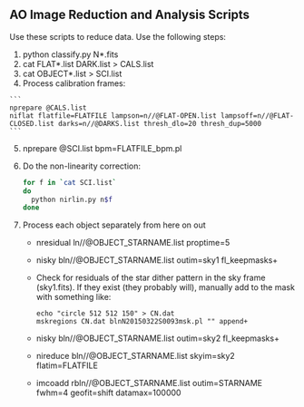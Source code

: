 AO Image Reduction and Analysis Scripts
-----------------------------------------

Use these scripts to reduce data. Use the following steps:

  1. python classify.py N*.fits
  2. cat FLAT*.list DARK.list > CALS.list
  3. cat OBJECT*.list > SCI.list
  4. Process calibration frames:

    ```
    nprepare @CALS.list
    niflat flatfile=FLATFILE lampson=n//@FLAT-OPEN.list lampsoff=n//@FLAT-CLOSED.list darks=n//@DARKS.list thresh_dlo=20 thresh_dup=5000
    ```
  5. nprepare @SCI.list bpm=FLATFILE_bpm.pl
  6. Do the non-linearity correction:

     ```bash
     for f in `cat SCI.list`
     do
       python nirlin.py n$f
     done
     ```
  7. Process each object separately from here on out
     - nresidual ln//@OBJECT_STARNAME.list proptime=5
     - nisky bln//@OBJECT_STARNAME.list outim=sky1 fl_keepmasks+
     - Check for residuals of the star dither pattern in the sky frame (sky1.fits). If they exist (they probably will), manually add to the mask with something like:

       ```
       echo "circle 512 512 150" > CN.dat
       mskregions CN.dat blnN20150322S0093msk.pl "" append+
       ```
     - nisky bln//@OBJECT_STARNAME.list outim=sky2 fl_keepmasks+
     - nireduce bln//@OBJECT_STARNAME.list skyim=sky2 flatim=FLATFILE
     - imcoadd rbln//@OBJECT_STARNAME.list outim=STARNAME fwhm=4 geofit=shift datamax=100000
